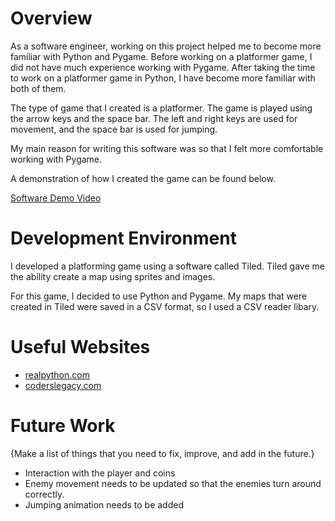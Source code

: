 # Overview

As a software engineer, working on this project helped me to become more familiar with Python and Pygame. Before working on a 
platformer game, I did not have much experience working with Pygame. After taking the time to work on a platformer game in
Python, I have become more familiar with both of them.

The type of game that I created is a platformer. The game is played using the arrow keys and the space bar. The left and right keys are used for movement, and the space bar is used for jumping.

My main reason for writing this software was so that I felt more comfortable working with Pygame.

A demonstration of how I created the game can be found below.

[Software Demo Video](http://youtube.link.goes.here)

# Development Environment

I developed a platforming game using a software called Tiled. Tiled gave me the ability create a map using sprites and images.

For this game, I decided to use Python and Pygame. My maps that were created in Tiled were saved in a CSV format, so I used a CSV reader libary.

# Useful Websites

* [realpython.com](https://realpython.com/pygame-a-primer/)
* [coderslegacy.com](https://coderslegacy.com/python/python-pygame-tutorial/)

# Future Work

{Make a list of things that you need to fix, improve, and add in the future.}
* Interaction with the player and coins
* Enemy movement needs to be updated so that the enemies turn around correctly.
* Jumping animation needs to be added
